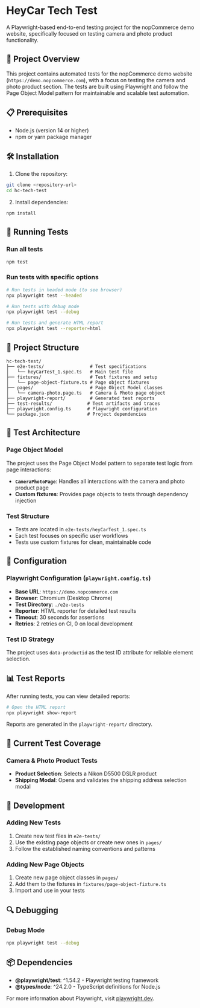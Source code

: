 # HeyCar Tech Test

A Playwright-based end-to-end testing project for the nopCommerce demo website, specifically focused on testing camera and photo product functionality.

## 🚀 Project Overview

This project contains automated tests for the nopCommerce demo website (`https://demo.nopcommerce.com`), with a focus on testing the camera and photo product section. The tests are built using Playwright and follow the Page Object Model pattern for maintainable and scalable test automation.

## 📋 Prerequisites

- Node.js (version 14 or higher)
- npm or yarn package manager

## 🛠️ Installation

1. Clone the repository:
```bash
git clone <repository-url>
cd hc-tech-test
```

2. Install dependencies:
```bash
npm install
```

## 🧪 Running Tests

### Run all tests
```bash
npm test
```

### Run tests with specific options
```bash
# Run tests in headed mode (to see browser)
npx playwright test --headed

# Run tests with debug mode
npx playwright test --debug

# Run tests and generate HTML report
npx playwright test --reporter=html
```

## 📁 Project Structure

```
hc-tech-test/
├── e2e-tests/                 # Test specifications
│   └── heyCarTest_1.spec.ts   # Main test file
├── fixtures/                  # Test fixtures and setup
│   └── page-object-fixture.ts # Page object fixtures
├── pages/                     # Page Object Model classes
│   └── camera-photo.page.ts   # Camera & Photo page object
├── playwright-report/         # Generated test reports
├── test-results/             # Test artifacts and traces
├── playwright.config.ts      # Playwright configuration
└── package.json              # Project dependencies
```

## 🧩 Test Architecture

### Page Object Model
The project uses the Page Object Model pattern to separate test logic from page interactions:

- **`CameraPhotoPage`**: Handles all interactions with the camera and photo product page
- **Custom fixtures**: Provides page objects to tests through dependency injection

### Test Structure
- Tests are located in `e2e-tests/heyCarTest_1.spec.ts`
- Each test focuses on specific user workflows
- Tests use custom fixtures for clean, maintainable code

## 🔧 Configuration

### Playwright Configuration (`playwright.config.ts`)
- **Base URL**: `https://demo.nopcommerce.com`
- **Browser**: Chromium (Desktop Chrome)
- **Test Directory**: `./e2e-tests`
- **Reporter**: HTML reporter for detailed test results
- **Timeout**: 30 seconds for assertions
- **Retries**: 2 retries on CI, 0 on local development

### Test ID Strategy
The project uses `data-productid` as the test ID attribute for reliable element selection.

## 📊 Test Reports

After running tests, you can view detailed reports:

```bash
# Open the HTML report
npx playwright show-report
```

Reports are generated in the `playwright-report/` directory.

## 🧪 Current Test Coverage

### Camera & Photo Product Tests
- **Product Selection**: Selects a Nikon D5500 DSLR product
- **Shipping Modal**: Opens and validates the shipping address selection modal

## 📝 Development

### Adding New Tests
1. Create new test files in `e2e-tests/`
2. Use the existing page objects or create new ones in `pages/`
3. Follow the established naming conventions and patterns

### Adding New Page Objects
1. Create new page object classes in `pages/`
2. Add them to the fixtures in `fixtures/page-object-fixture.ts`
3. Import and use in your tests

## 🔍 Debugging

### Debug Mode
```bash
npx playwright test --debug
```

## 📦 Dependencies

- **@playwright/test**: ^1.54.2 - Playwright testing framework
- **@types/node**: ^24.2.0 - TypeScript definitions for Node.js


For more information about Playwright, visit [playwright.dev](https://playwright.dev).
